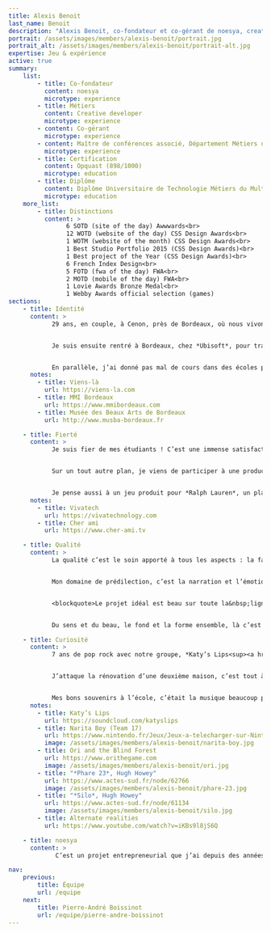 ```yaml
---
title: Alexis Benoit
last_name: Benoit
description: "Alexis Benoit, co-fondateur et co-gérant de noesya, creative developer"
portrait: /assets/images/members/alexis-benoit/portrait.jpg
portrait_alt: /assets/images/members/alexis-benoit/portrait-alt.jpg
expertise: Jeu & expérience
active: true
summary:
    list:
        - title: Co-fondateur
          content: noesya
          microtype: experience
        - title: Métiers
          content: Creative developer
          microtype: experience
        - content: Co-gérant
          microtype: experience
        - content: Maître de conférences associé, Département Métiers du Multimédia et de l’Internet, Institut Universitaire de Technologie Bordeaux Montaigne
          microtype: experience
        - title: Certification
          content: Opquast (898/1000)
          microtype: education
        - title: Diplôme
          content: Diplôme Universitaire de Technologie Métiers du Multimédia et de l’Internet, Université Bordeaux Montaigne
          microtype: education
    more_list:
        - title: Distinctions
          content: >
                6 SOTD (site of the day) Awwwards<br>
                12 WOTD (website of the day) CSS Design Awards<br>
                1 WOTM (website of the month) CSS Design Awards<br>
                1 Best Studio Portfolio 2015 (CSS Design Awards)<br>
                1 Best project of the Year (CSS Design Awards)<br>
                6 French Index Design<br>
                5 FOTD (fwa of the day) FWA<br>
                2 MOTD (mobile of the day) FWA<br>
                1 Lovie Awards Bronze Medal<br>
                1 Webby Awards official selection (games)
sections:
    - title: Identité
      content: >
            29 ans, en couple, à Cenon, près de Bordeaux, où nous vivons avec un chat hypoallergénique, un sibérien de la taille d’un lynx.  Ma compagne travaille aussi dans le Web, et le chat apprend à coder, mais ses progrès sont lents. J’ai commencé mon parcours par un Diplôme Universitaire de Technologie Services et Réseaux de Communication (maintenant Métiers du Multimédia et de l’Internet), avec une alternance dans l’agence *Viens-là<sup><a href="#note-1">1</a></sup>*. J’y ai passé 5 années, d’abord comme développeur front, puis lead dev, pendant lesquelles nous avons remporté de nombreux prix sur des sites "expériences" : FWA, Awwwards, CSS design awards...


            Je suis ensuite rentré à Bordeaux, chez *Ubisoft*, pour travailler sur un outil d’agrégation de data RH, finances, gestion de projets, qui permettait de faire de la visualisation de données au niveau macro sur tous les studios. C’était une belle expérience, avec notamment un atelier de 10 jours à Québec pour travailler avec l’équipe canadienne. J’étais au sein de l’équipe "tool", qui fournit des outils aux studios, donc c’était très focus jeux, avec des passionnés : un rêve de gosse ! J’ai ensuite travaillé pour *Lost&nbsp;Mechanics* comme creative dev, où j’ai produit beaucoup de jeux, des apps Apple TV, des installations... On a même fait une application de gestion pour le transport d’organes entre les hôpitaux !


            En parallèle, j’ai donné pas mal de cours dans des écoles privées (*ECV*, *Condé*, *ESP*, *ESD*...) et j’ai rejoint en 2020 l’équipe pédagogique *MMI&nbsp;Bordeaux<sup><a href="#note-2">2</a></sup>* en tant que maître de conférences associé. J’enseigne le dev front et la narration interactive, avec beaucoup de belles choses à venir l’an prochain, nous prévoyons des installations avec le *Musée des Beaux Arts de Bordeaux<sup><a href="#note-3">3</a></sup>*, ça va être vraiment bien !
      notes:
        - title: Viens-là
          url: https://viens-la.com
        - title: MMI Bordeaux
          url: https://www.mmibordeaux.com
        - title: Musée des Beaux Arts de Bordeaux
          url: http://www.musba-bordeaux.fr

    - title: Fierté
      content: >
            Je suis fier de mes étudiants ! C’est une immense satisfaction de les voir progresser, franchir des étapes, acquérir des savoir-faire. J’étais un peu inquiet, et ça fait vraiment plaisir de constater que tout se passe bien, dans la joie, avec de très belles réalisations. C’est très différent du travail de production, souvent orienté par et pour des questions budgétaires. Là, c’est de l’humain. Je ne suis pas une personne très fière, en général, mais ça, j’en suis vraiment heureux.


            Sur un tout autre plan, je viens de participer à une production pour *Vivatech<sup><a href="#note-4">4</a></sup>*, le salon de l’innovation, avec l’agence lyonnaise *Cher ami<sup><a href="#note-5">5</a></sup>*. Un gros challenge technique, un showroom en 3D avec beaucoup de contenus, il a fallu créer des outils techniques pour permettre à l’équipe de calibrer la scénographie au détail près. C'était un vrai défi d’optimisation pour que tout soit fluide, avec une équipe à distance et un délai court. J’ai beaucoup appris et la prod est vraiment réussie !


            Je pense aussi à un jeu produit pour *Ralph Lauren*, un platformer avec des ours en peluche. On a commencé sur le Web, et ça s’est ensuite déployé dans les boutiques flagships : des bornes d’arcade à l’ancienne, et du multi-joueur en vitrine avec des QR codes qui permettent à 4 passants de jouer ensemble en utilisant leur téléphone comme manette. De grosses contraintes techniques, sans réseau dans les boutiques, avec un serveur Node en local à installer de nuit à Londres et à Paris, c’était une super expérience ! J’aime sortir du Web pour passer à une expérience physique.
      notes:
        - title: Vivatech
          url: https://vivatechnology.com
        - title: Cher ami
          url: https://www.cher-ami.tv

    - title: Qualité
      content: >
            La qualité c’est le soin apporté à tous les aspects : la façon de faire une chose, la façon de l’utiliser, la fluidité, l’utilité pour les usagers. Arriver à toucher les gens, si c’est une expérience, et à le faire bien, sans couture, élégant. C’est une chaîne de bon travail qui aboutit à un bon résultat. Le code, l’ergonomie des interfaces, tout doit être bien fait.


            Mon domaine de prédilection, c’est la narration et l’émotion. Un Web qui raconte et qui fait ressentir. Je suis de plus en plus sensible à l’accessibilité de l’expérience, toucher avec peu, arriver à une belle intensité émotionnelle avec une solution technique sobre, minimale.


            <blockquote>Le projet idéal est beau sur toute la&nbsp;ligne : le&nbsp;contenu, la&nbsp;forme, la&nbsp;technique...</blockquote>


            Du sens et du beau, le fond et la forme ensemble, là c’est parfait. J’adorerais travailler sur un projet pour Arte, un truc dense culturellement, avec des ambitions créatives fortes.

    - title: Curiosité
      content: >
            7 ans de pop rock avec notre groupe, *Katy’s Lips<sup><a href="#note-6">6</a></sup>*, c’était formidable ! Le Krakatoa, la Rock School Barbey, les bars et plein de concerts de rue, ça nous a liés tous ensemble et c’était une sacrée expérience de création artistique : du piano, de la guitare et du chant pour moi, un guitariste, un bassiste, un batteur et plein de potes qui passaient avec leur instrument. Des copains de lycée qui vivent la vie d’artistes, la logistique, les balances, le studio — l’un de nous en a fait son métier — on en reparle à chaque fois qu’on se voit, c’est une famille de musique dans laquelle on a grandi.


            J’attaque la rénovation d’une deuxième maison, c’est tout à fait différent et passionnant aussi. Passer d’un truc tout cassé à un espace où on se sent bien, c’est plaisant, et ça fait du bien de faire des travaux physiques. Du jeu vidéo, aussi, confinement oblige. En ce moment, je joue à *Narita&nbsp;Boy<sup><a href="#note-7">7</a></sup>* sur Switch, un jeu indépendant crowdfundé, en pixel art, un hommage retro-gaming à la Synthwave dans lequel les personnages sont des programmes et des algorithmes, avec une super bande-son. J’ai beaucoup aimé *Ori<sup><a href="#note-8">8</a></sup>*, la bande-son est incroyable et les graphismes superbes, l’histoire très touchante, c’est une pépite. Et je lis beaucoup de science-fiction ! Dernièrement, Phare 23<sup><a href="#note-9">9</a></sup>, l’histoire d’un gardien de phare de l’espace confronté à la solitude. *Hugh Howey* a écrit ce livre avant Silo<sup><a href="#note-10">10</a></sup>, et c’est vraiment bien.


            Mes bons souvenirs à l’école, c’était la musique beaucoup plus que les cours. Et puis après 2 échecs, je suis rentré en MMI, et là, un nouveau monde s’est ouvert à moi : je suis passé de mauvais élève à major de promo ! L’apprentissage dans nos métiers, c’est toute la vie. Là, je suis en train d’apprendre la 3D, en participant au concours *Alternate&nbsp;Realities<sup><a href="#note-11">11</a></sup>*, avec le projet *Vivatech* j’ai eu envie de plus, et j’apprends à modéliser, à éclairer, à texturer...
      notes:
        - title: Katy’s Lips
          url: https://soundcloud.com/katyslips
        - title: Narita Boy (Team 17)
          url: https://www.nintendo.fr/Jeux/Jeux-a-telecharger-sur-Nintendo-Switch/Narita-Boy-1941902.html
          image: /assets/images/members/alexis-benoit/narita-boy.jpg
        - title: Ori and the Blind Forest
          url: https://www.orithegame.com
          image: /assets/images/members/alexis-benoit/ori.jpg
        - title: "*Phare 23*, Hugh Howey"
          url: https://www.actes-sud.fr/node/62766
          image: /assets/images/members/alexis-benoit/phare-23.jpg
        - title: "*Silo*, Hugh Howey"
          url: https://www.actes-sud.fr/node/61134
          image: /assets/images/members/alexis-benoit/silo.jpg
        - title: Alternate realities
          url: https://www.youtube.com/watch?v=iKBs9l8jS6Q

    - title: noesya
      content: >
             C’est un projet entrepreneurial que j’ai depuis des années, mais là c’est encore mieux que ce que j’espérais ! Travailler avec des gens que j’apprécie, qui ont des valeurs, ça met la barre haut en matière d’ambition. Je n’imaginais pas qu’on pouvait concilier le travail et le sens, faire des choses utiles, un peu plus que juste trier ses poubelles. Être fier de faire du bon travail, mais surtout du travail utile, qui sert à des gens.

nav:
    previous:
        title: Équipe
        url: /equipe
    next:
        title: Pierre-André Boissinot
        url: /equipe/pierre-andre-boissinot
---
```

